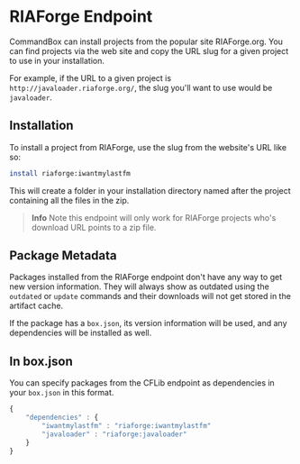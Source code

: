 # RIAForge Endpoint

CommandBox can install projects from the popular site RIAForge.org. You can find projects via the web site and copy the URL slug for a given project to use in your installation.  

For example, if the URL to a given project is `http://javaloader.riaforge.org/`, the slug you'll want to use would be `javaloader`.


## Installation

To install a project from RIAForge, use the slug from the website's URL like so:

```bash
install riaforge:iwantmylastfm
```

This will  create a folder in your installation directory named after the project containing all the files in the zip.  

> **Info** Note this endpoint will only work for RIAForge projects who's download URL points to a zip file.

## Package Metadata

Packages installed from the RIAForge endpoint don't have any way to get new version information.   They will always show as outdated using the `outdated` or `update` commands and their downloads will not get stored in the artifact cache.

If the package has a `box.json`, its version information will be used, and any dependencies will be installed as well.

## In box.json

You can specify packages from the CFLib endpoint as dependencies in your `box.json` in this format.  

```javascript
{
    "dependencies" : {
        "iwantmylastfm" : "riaforge:iwantmylastfm"
        "javaloader" : "riaforge:javaloader"
    }
}

```
